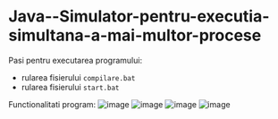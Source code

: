 # Java--Simulator-pentru-executia-simultana-a-mai-multor-procese
Pasi pentru executarea programului:

* rularea fisierului `compilare.bat`
* rularea fisierului `start.bat`

Functionalitati program:
![image](https://user-images.githubusercontent.com/100370121/163688668-ecf5a877-e140-4887-a8e8-2a9c7a6f4e23.png)
![image](https://user-images.githubusercontent.com/100370121/163688721-70863dd6-27d2-4cb7-93a2-3a657f75168b.png)
![image](https://user-images.githubusercontent.com/100370121/163688781-3dce89f1-a79a-4f3f-9b9d-bfb39fd5069c.png)
![image](https://user-images.githubusercontent.com/100370121/163688801-6e88e609-3f46-4081-a920-20c0a0e2cabb.png)



